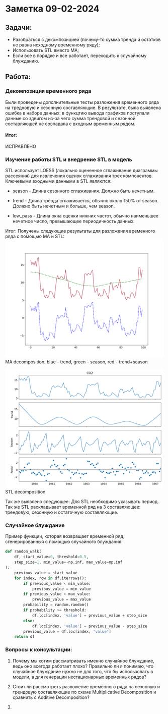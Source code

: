 # Заметка 09-02-2024

## Задачи:
- Разобраться с декомпозицией (почему-то сумма тренда и остатков не равна исходному временному ряду);
- Использовать STL вместо MA;
- Если все в порядке и все работает, переходить к случайному блужданию.

## Работа:

### Декомпозиция временного ряда

Были проведены дополнительные тесты разложения временного ряда на тредновую и сезонную составляющие. В результате, была выявлена ошибка в наборе данных: в функцтию вывода графиков поступали данные со здвигом из-за чего сумма трендовой и сезонной составляющей не совпадала с входным временным рядом.

#### Итог:
ИСПРАВЛЕНО

### Изучение работы STL и внедрение STL в модель

STL использует LOESS (локально оцененное сглаживание диаграммы рассеяния) для извлечения оценок сглаживания трех компонентов. Ключевыми входными данными в STL являются:

- season - Длина сезонного сглаживания. Должно быть нечетным.

- trend - Длина тренда сглаживается, обычно около 150% от season. Должно быть нечетным и больше, чем season.

- low_pass - Длина окна оценки нижних частот, обычно наименьшее нечетное число, превышающее периодичность данных.

Итог:
Получены следующие результаты для разложения временного ряда с помощью MA и STL:
![MA decomposition: blue - trend, green - season, red - trend+season](../results/decomposition_tests/decomposition_test2.png)
MA decomposition: blue - trend, green - season, red - trend+season

![STL decomposition](../results/decomposition_tests/STL_result_test1.png)
STL decomposition

Так же выявлено следующее:
Для STL необходимо указывать период. Так же STL раскладывает временной ряд на 3 составляющее: трендовую, сезонную и остаточную составляющие.
### Случайное блуждание
Пример функции, которая возвращает временной ряд, сгенерированный с помощью случайного блуждания.
```python
def random_walk(
    df, start_value=0, threshold=0.5, 
    step_size=1, min_value=-np.inf, max_value=np.inf
):
    previous_value = start_value
    for index, row in df.iterrows():
        if previous_value < min_value:
            previous_value = min_value
        if previous_value > max_value:
            previous_value = max_value
        probability = random.random()
        if probability >= threshold:
            df.loc[index, 'value'] = previous_value + step_size
        else:
            df.loc[index, 'value'] = previous_value - step_size
        previous_value = df.loc[index, 'value']
    return df
```

### Вопросы к консультации:

1. Почему мы хотим рассматривать именно случайное блуждание, ведь оно всегода работает плохо? Правильно ли я понимаю, что случайное блуждание нужно не для того, что бы использовать в модели, а для генерации нестационарных временных рядов?

2. Стоит ли рассмотреть разложение временного ряда на сезонную и трендовую составляющие по схеме Multiplicative Decomposition и сравнить с Additive Decomposition?

3. 